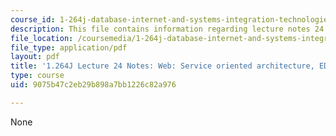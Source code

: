 ```yaml
---
course_id: 1-264j-database-internet-and-systems-integration-technologies-fall-2013
description: This file contains information regarding lecture notes 24.
file_location: /coursemedia/1-264j-database-internet-and-systems-integration-technologies-fall-2013/9075b47c2eb29b898a7bb1226c82a976_MIT1_264JF13_lect_24.pdf
file_type: application/pdf
layout: pdf
title: '1.264J Lecture 24 Notes: Web: Service oriented architecture, EDI'
type: course
uid: 9075b47c2eb29b898a7bb1226c82a976

---
```

None